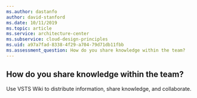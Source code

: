 ```yaml
---
ms.author: dastanfo
author: david-stanford
ms.date: 10/11/2019
ms.topic: article
ms.service: architecture-center
ms.subservice: cloud-design-principles
ms.uid: a97a7fad-8338-4f29-a704-79d71db11fbb
ms.assessment_question: How do you share knowledge within the team?
---
```

## How do you share knowledge within the team?

Use VSTS Wiki to distribute information, share knowledge, and collaborate.
